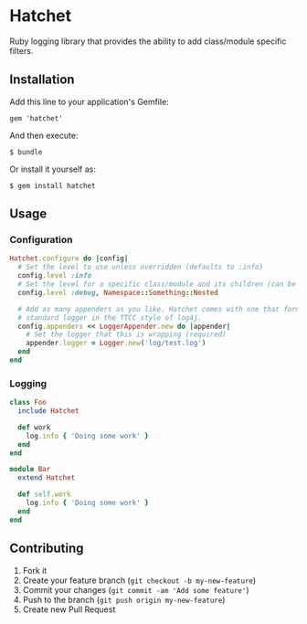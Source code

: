 # Hatchet

Ruby logging library that provides the ability to add class/module specific
filters.

## Installation

Add this line to your application's Gemfile:

    gem 'hatchet'

And then execute:

    $ bundle

Or install it yourself as:

    $ gem install hatchet

## Usage

### Configuration

```ruby
Hatchet.configure do |config|
  # Set the level to use unless overridden (defaults to :info)
  config.level :info
  # Set the level for a specific class/module and its children (can be a string)
  config.level :debug, Namespace::Something::Nested

  # Add as many appenders as you like, Hatchet comes with one that formats the
  # standard logger in the TTCC style of log4j.
  config.appenders << LoggerAppender.new do |appender|
    # Set the logger that this is wrapping (required)
    appender.logger = Logger.new('log/test.log')
  end
end
```

### Logging

```ruby
class Foo
  include Hatchet

  def work
    log.info { 'Doing some work' }
  end
end

module Bar
  extend Hatchet

  def self.work
    log.info { 'Doing some work' }
  end
end
```

## Contributing

1. Fork it
2. Create your feature branch (`git checkout -b my-new-feature`)
3. Commit your changes (`git commit -am 'Add some feature'`)
4. Push to the branch (`git push origin my-new-feature`)
5. Create new Pull Request
